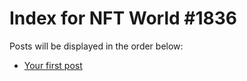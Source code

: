 # Index for NFT World #1836
Posts will be displayed in the order below:

- [Your first post](./001-first.md)

